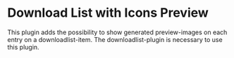 # Download List with Icons Preview

This plugin adds the possibility to show generated preview-images on each entry on a downloadlist-item. The downloadlist-plugin is necessary to use this plugin.


